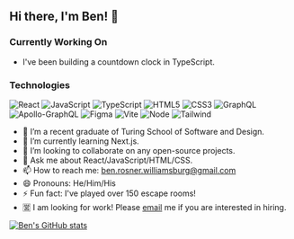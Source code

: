 ## Hi there, I'm Ben! 👋


### Currently Working On
* I've been building a countdown clock in TypeScript.
### Technologies

![React](https://img.shields.io/badge/react-%2320232a.svg?style=for-the-badge&logo=react&logoColor=%2361DAFB)
![JavaScript](https://img.shields.io/badge/javascript-%23323330.svg?style=for-the-badge&logo=javascript&logoColor=%23F7DF1E)
![TypeScript](https://img.shields.io/badge/typescript-%23007ACC.svg?style=for-the-badge&logo=typescript&logoColor=white)
![HTML5](https://img.shields.io/badge/html5-%23E34F26.svg?style=for-the-badge&logo=html5&logoColor=white)
![CSS3](https://img.shields.io/badge/css3-%231572B6.svg?style=for-the-badge&logo=css3&logoColor=white)
![GraphQL](https://img.shields.io/badge/-GraphQL-E10098?style=for-the-badge&logo=graphql&logoColor=white)
![Apollo-GraphQL](https://img.shields.io/badge/-ApolloGraphQL-311C87?style=for-the-badge&logo=apollo-graphql)
![Figma](https://img.shields.io/badge/figma-black.svg?style=for-the-badge&logo=figma&logoColor=orange)
![Vite](https://img.shields.io/badge/vite-yellow.svg?style=for-the-badge&logo=vite&logoColor=purple)
![Node](https://img.shields.io/badge/nodejs-black.svg?style=for-the-badge&logo=nodejs&logoColor=yellow)
![Tailwind](https://img.shields.io/badge/tailwind-blue.svg?style=for-the-badge&logo=tailwind&logoColor=white)

- 🔭 I’m a recent graduate of Turing School of Software and Design.
- 🌱 I’m currently learning Next.js.
- 👯 I’m looking to collaborate on any open-source projects.
- 💬 Ask me about React/JavaScript/HTML/CSS.
- 📫 How to reach me: ben.rosner.williamsburg@gmail.com
- 😄 Pronouns: He/Him/His
- ⚡ Fun fact: I've played over 150 escape rooms!
- 🈺 I am looking for work! Please [email](mailto:ben.rosner.williamsburg@gmail.com) me if you are interested in hiring.

[![Ben's GitHub stats](https://github-readme-stats.vercel.app/api?username=ben-rosner-williamsburg)](https://github.com/anuraghazra/github-readme-stats)

